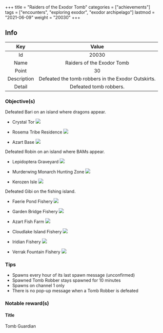 +++
title = "Raiders of the Exodor Tomb"
categories = ["achievements"]
tags = ["encounters", "exploring exodor", "exodor archipelago"]
lastmod = "2021-06-09"
weight = "20030"
+++

[1]: /images/achievements/encounters/20030_01.png
[2]: /images/achievements/encounters/20030_02.png
[3]: /images/achievements/encounters/20030_03.png
[4]: /images/achievements/encounters/20030_04.png
[5]: /images/achievements/encounters/20030_05.png
[6]: /images/achievements/encounters/20030_06.png
[7]: /images/achievements/encounters/20030_07.png
[8]: /images/achievements/encounters/20030_08.png
[9]: /images/achievements/encounters/20030_09.png
[10]: /images/achievements/encounters/20030_10.png
[11]: /images/achievements/encounters/20030_11.png
[12]: /images/achievements/encounters/20030_12.png

## Info

Key | Value
:-: | :-:
Id | 20030
Name | Raiders of the Exodor Tomb
Point | 30
Description | Defeated the tomb robbers in the Exodor Outskirts.
Detail | Defeated tomb robbers.

### Objective(s)

Defeated Bari on an island where dragons appear.

- Crystal Tor
![][1]

- Rosema Tribe Residence
![][2]

- Azart Base
![][3]

Defeated Robin on an island where BAMs appear.

- Lepidoptera Graveyard
![][4]

- Murderwing Monarch Hunting Zone
![][5]

- Kerozen Isle
![][6]

Defeated Gibi on the fishing island.

- Faerie Pond Fishery
![][7]

- Garden Bridge Fishery
![][8]

- Azart Fish Farm
![][9]

- Cloudlake Island Fishery
![][10]

- Iridian Fishery
![][11]

- Verrak Fountain Fishery
![][12]

### Tips
- Spawns every hour of its last spawn message (unconfirmed)
- Spawned Tomb Robber stays spawned for 10 minutes
- Spawns on channel 1 only
- There is no pop-up message when a Tomb Robber is defeated

### Notable reward(s)

#### Title
Tomb Guardian
